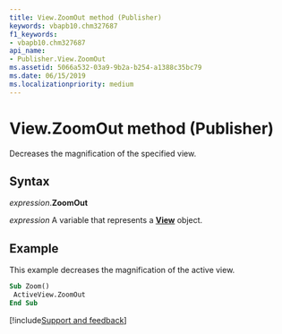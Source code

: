 ```yaml
---
title: View.ZoomOut method (Publisher)
keywords: vbapb10.chm327687
f1_keywords:
- vbapb10.chm327687
api_name:
- Publisher.View.ZoomOut
ms.assetid: 5066a532-03a9-9b2a-b254-a1388c35bc79
ms.date: 06/15/2019
ms.localizationpriority: medium
---
```



# View.ZoomOut method (Publisher)

Decreases the magnification of the specified view.


## Syntax

_expression_.**ZoomOut**

_expression_ A variable that represents a **[View](Publisher.View.md)** object.


## Example

This example decreases the magnification of the active view.

```vb
Sub Zoom() 
 ActiveView.ZoomOut 
End Sub
```

[!include[Support and feedback](~/includes/feedback-boilerplate.md)]